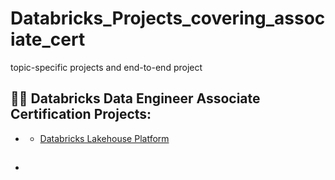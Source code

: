 # Databricks_Projects_covering_associate_cert
topic-specific projects and end-to-end project


<h2>👨‍💻 Databricks Data Engineer Associate Certification Projects:</h2>

- <b></b>
  - [Databricks Lakehouse Platform](https://github.com/DarrenDavy12/Databricks-Certification/blob/main/Databricks-Workspace-Setup.md)

- <b></b>
  -
